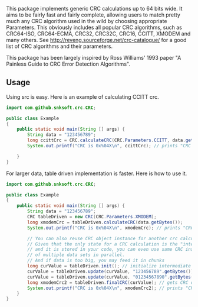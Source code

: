 This package implements generic CRC calculations up to 64 bits wide.
It aims to be fairly fast and fairly complete, allowing users to match pretty much
any CRC algorithm used in the wild by choosing appropriate Parameters. This obviously 
includes all popular CRC algorithms, such as CRC64-ISO, CRC64-ECMA, CRC32, CRC32C, CRC16, CCITT, XMODEM and many others.
See http://reveng.sourceforge.net/crc-catalogue/ for a good list of CRC algorithms and their parameters.

This package has been largely inspired by Ross Williams' 1993 paper "A Painless Guide to CRC Error Detection Algorithms".


## Usage

Using src is easy. Here is an example of calculating CCITT crc.
```java
import com.github.snksoft.crc.CRC;

public class Example
{
    public static void main(String [] args) {
        String data = "123456789";
        long ccittCrc = CRC.calculateCRC(CRC.Parameters.CCITT, data.getBytes());
        System.out.printf("CRC is 0x%04X\n", ccittCrc); // prints "CRC is 0x29B1"

    }
}
```

For larger data, table driven implementation is faster. Here is how to use it.
```java
import com.github.snksoft.crc.CRC;

public class Example
{
    public static void main(String [] args) {
        String data = "123456789";
       	CRC tableDriven = new CRC(CRC.Parameters.XMODEM);
       	long xmodemCrc = tableDriven.calculateCRC(data.getBytes());
        System.out.printf("CRC is 0x%04X\n", xmodemCrc); // prints "CRC is 0x31C3"

       	// You can also reuse CRC object instance for another crc calculation.
        // Given that the only state for a CRC calculation is the "intermediate value"
        // and it is stored in your code, you can even use same CRC instance to calculate CRC
        // of multiple data sets in parallel.
       	// And if data is too big, you may feed it in chunks
       	long curValue = tableDriven.init(); // initialize intermediate value
       	curValue = tableDriven.update(curValue, "123456789".getBytes()); // feed first chunk
        curValue = tableDriven.update(curValue, "01234567890".getBytes()); // feed next chunk
       	long xmodemCrc2 = tableDriven.finalCRC(curValue); // gets CRC of whole data ("12345678901234567890")
        System.out.printf("CRC is 0x%04X\n", xmodemCrc2); // prints "CRC is 0x2C89"
    }
}
```
